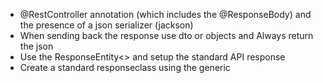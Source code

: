 - @RestController annotation (which includes the @ResponseBody) and the presence of a json serializer (jackson)
- When sending back the response use dto or objects and Always return the json 
- Use the ResponseEntity<> and setup the standard API response
- Create a standard responseclass using the generic